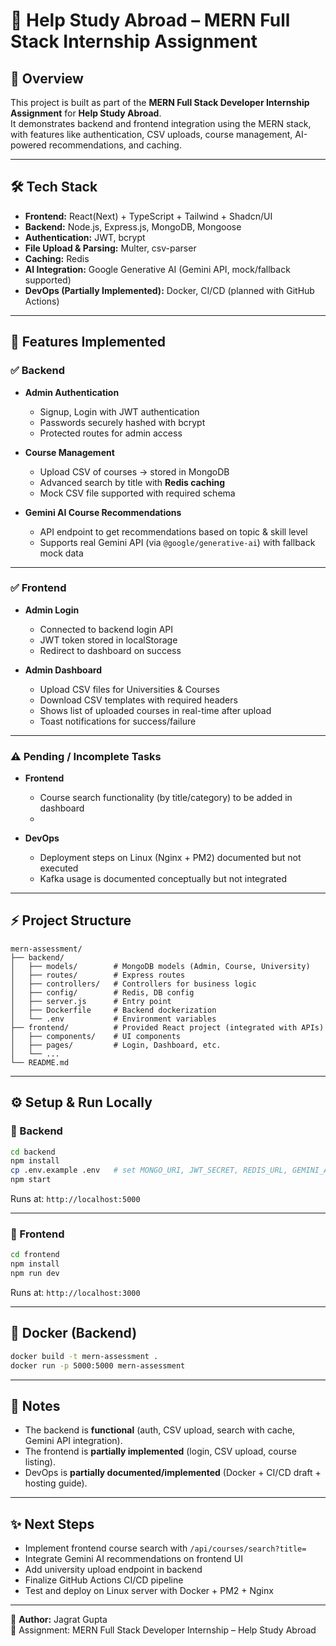 # 📘 Help Study Abroad – MERN Full Stack Internship Assignment

## 📌 Overview
This project is built as part of the **MERN Full Stack Developer Internship Assignment** for **Help Study Abroad**.  
It demonstrates backend and frontend integration using the MERN stack, with features like authentication, CSV uploads, course management, AI-powered recommendations, and caching.

---

## 🛠️ Tech Stack
- **Frontend:** React(Next) + TypeScript + Tailwind + Shadcn/UI  
- **Backend:** Node.js, Express.js, MongoDB, Mongoose  
- **Authentication:** JWT, bcrypt  
- **File Upload & Parsing:** Multer, csv-parser  
- **Caching:** Redis  
- **AI Integration:** Google Generative AI (Gemini API, mock/fallback supported)  
- **DevOps (Partially Implemented):** Docker, CI/CD (planned with GitHub Actions)  

---

## 🚀 Features Implemented

### ✅ Backend
- **Admin Authentication**
  - Signup, Login with JWT authentication
  - Passwords securely hashed with bcrypt
  - Protected routes for admin access

- **Course Management**
  - Upload CSV of courses → stored in MongoDB
  - Advanced search by title with **Redis caching**
  - Mock CSV file supported with required schema

- **Gemini AI Course Recommendations**
  - API endpoint to get recommendations based on topic & skill level
  - Supports real Gemini API (via `@google/generative-ai`) with fallback mock data

---

### ✅ Frontend
- **Admin Login**
  - Connected to backend login API
  - JWT token stored in localStorage
  - Redirect to dashboard on success

- **Admin Dashboard**
  - Upload CSV files for Universities & Courses
  - Download CSV templates with required headers
  - Shows list of uploaded courses in real-time after upload
  - Toast notifications for success/failure

---

### ⚠️ Pending / Incomplete Tasks
- **Frontend**
  - Course search functionality (by title/category) to be added in dashboard
  - 

- **DevOps**
  - Deployment steps on Linux (Nginx + PM2) documented but not executed
  - Kafka usage is documented conceptually but not integrated

---

## ⚡ Project Structure
```
mern-assessment/
├── backend/
│   ├── models/        # MongoDB models (Admin, Course, University)
│   ├── routes/        # Express routes
│   ├── controllers/   # Controllers for business logic
│   ├── config/        # Redis, DB config
│   ├── server.js      # Entry point
│   ├── Dockerfile     # Backend dockerization
│   └── .env           # Environment variables
├── frontend/          # Provided React project (integrated with APIs)
│   ├── components/    # UI components
│   ├── pages/         # Login, Dashboard, etc.
│   └── ...
└── README.md
```

---

## ⚙️ Setup & Run Locally

### 🔹 Backend
```bash
cd backend
npm install
cp .env.example .env   # set MONGO_URI, JWT_SECRET, REDIS_URL, GEMINI_API_KEY
npm start
```
Runs at: `http://localhost:5000`

---

### 🔹 Frontend
```bash
cd frontend
npm install
npm run dev
```
Runs at: `http://localhost:3000`

---

## 🐳 Docker (Backend)
```bash
docker build -t mern-assessment .
docker run -p 5000:5000 mern-assessment
```

---

## 📌 Notes
- The backend is **functional** (auth, CSV upload, search with cache, Gemini API integration).  
- The frontend is **partially implemented** (login, CSV upload, course listing).  
- DevOps is **partially documented/implemented** (Docker + CI/CD draft + hosting guide).  

---

## ✨ Next Steps
- Implement frontend course search with `/api/courses/search?title=`  
- Integrate Gemini AI recommendations on frontend UI  
- Add university upload endpoint in backend  
- Finalize GitHub Actions CI/CD pipeline  
- Test and deploy on Linux server with Docker + PM2 + Nginx  

---

📩 **Author:** Jagrat Gupta  
🎯 Assignment: MERN Full Stack Developer Internship – Help Study Abroad  
